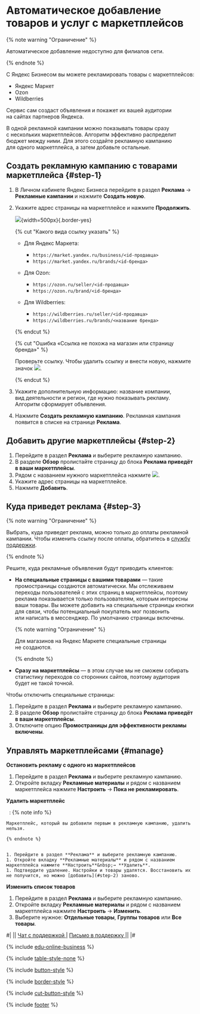 # Автоматическое добавление товаров и услуг с маркетплейсов


{% note warning "Ограничение" %}

Автоматическое добавление недоступно для филиалов сети.

{% endnote %}


С Яндекс Бизнесом вы можете рекламировать товары с маркетплейсов:

- Яндекс Маркет
- Ozon
- Wildberries

Сервис сам создаст объявления и покажет их вашей аудитории на сайтах партнеров Яндекса.

В одной рекламной кампании можно показывать товары сразу с нескольких маркетплейсов. Алгоритм эффективно распределит бюджет между ними. Для этого создайте рекламную кампанию для одного маркетплейса, а затем добавьте остальные.

## Создать рекламную кампанию с товарами маркетплейса {#step-1}

1. В Личном кабинете Яндекс Бизнеса перейдите в раздел **Реклама**&nbsp;→ **Рекламные кампании** и нажмите **Создать новую**.
    
1. Укажите адрес страницы на маркетплейсе и нажмите **Продолжить**.

    ![](_assets/marketplace-products.png){width=500px}{.border-yes}
    
    {% cut "Какого вида ссылку указать" %}
    

    - Для Яндекс Маркета:

        - `https://market.yandex.ru/business/<id-продавца>`
        - `https://market.yandex.ru/brands/<id-бренда>`
    
    - Для Ozon:

        - `https://ozon.ru/seller/<id-продавца>`
        - `https://ozon.ru/brand/<id-бренда>`
    
    - Для Wildberries:

        - `https://wildberries.ru/seller/<id-продавца>`
        - `https://wildberries.ru/brands/<название бренда>`
    

    {% endcut %}
    
    {% cut "Ошибка «Ссылка не похожа на магазин или страницу бренда»" %}
    
    Проверьте ссылку. Чтобы удалить ссылку и внести новую, нажмите значок ![](_assets/cart-icon.png).
    
    {% endcut %}
    
1. Укажите дополнительную информацию: название компании, вид деятельности и регион, где нужно показывать рекламу. Алгоритм сформирует объявления.
    
1. Нажмите **Создать рекламную кампанию**. Рекламная кампания появится в списке на странице **Реклама**.
    

## Добавить другие маркетплейсы {#step-2}

1. Перейдите в раздел **Реклама** и выберите рекламную кампанию.
1. В разделе **Обзор** пролистайте страницу до блока **Реклама приведёт в ваши маркетплейсы**.
1. Рядом с названием нужного маркетплейса нажмите ![](_assets/plus-market-icon.svg).
1. Укажите адрес страницы на маркетплейсе.
1. Нажмите **Добавить**.

## Куда приведет реклама {#step-3}


{% note warning "Ограничение" %}

Выбрать, куда приведет реклама, можно только до оплаты рекламной кампании. Чтобы изменить ссылку после оплаты, обратитесь в [службу поддержки](troubleshooting/favplacement.md).

{% endnote %}


Решите, куда рекламные объявления будут приводить клиентов:

- **На специальные страницы с вашими товарами** — такие промостраницы создаются автоматически. Мы отслеживаем переходы пользователей с этих страниц в маркетплейсы, поэтому реклама показывается только пользователям, которым интересны ваши товары. Вы можете добавить на специальные страницы кнопки для связи, чтобы потенциальный покупатель мог позвонить или написать в мессенджер. По умолчанию страницы включены.
    
    {% note warning "Ограничение" %}
    
    Для магазинов на Яндекс Маркете специальные страницы не создаются.
    
    {% endnote %}
    
- **Сразу на маркетплейсы** — в этом случае мы не сможем собирать статистику переходов со сторонних сайтов, поэтому аудитория будет не такой точной.

Чтобы отключить специальные страницы:

1. Перейдите в раздел **Реклама** и выберите рекламную кампанию.
1. В разделе **Обзор** пролистайте страницу до блока **Реклама приведёт в ваши маркетплейсы**.
1. Отключите опцию **Промостраницы для эффективности рекламы включены**.

## Управлять маркетплейсами {#manage}

**Остановить рекламу с одного из маркетплейсов**

1. Перейдите в раздел **Реклама** и выберите рекламную кампанию.
1. Откройте вкладку **Рекламные материалы** и рядом с названием маркетплейса нажмите **Настроить**&nbsp;→ **Пока не рекламировать**.

**Удалить маркетплейс**

 
:   {% note info %}
    
    Маркетплейс, который вы добавили первым в рекламную кампанию, удалить нельзя.
    
    {% endnote %}
    
    
    1. Перейдите в раздел **Реклама** и выберите рекламную кампанию.
    1. Откройте вкладку **Рекламные материалы** и рядом с названием маркетплейса нажмите **Настроить**&nbsp;→ **Удалить**.
    1. Подтвердите удаление. Настройки и товары удалятся. Восстановить их не получится, но можно [добавить](#step-2) заново.

**Изменить список товаров**

1. Перейдите в раздел **Реклама** и выберите рекламную кампанию.
1. Откройте вкладку **Рекламные материалы** и рядом с названием маркетплейса нажмите **Настроить**&nbsp;→ **Изменить**.
1. Выберите нужное: **Отдельные товары**, **Группы товаров** или **Все товары**.


<div class="table-style-none">

#|
||
<a href="https://yandex.ru/chat?context=%7B%22entrypoint%22%3A%22%7B%5C%22page_name%5C%22%3A%5C%22help%5C%22%2C%5C%22a_pageurl%5C%22%3A%5C%22https%3A%2F%2Fyandex.ru%2Fsupport%2Fbusiness-priority%2F%5C%22%7D%22%7D#/user/5cb78286-a944-4c0f-bf33-b5c282eae053?utm-source=chat-in-help">
  <span class="button">Чат с поддержкой</span>
</a>
|
<a href="https://forms.yandex.ru/surveys/13485724.a1310d38f50da2df17deb93bfdb4b514c5679847">
  <span class="button">Письмо в поддержку</span>
</a>
||
|#

</div>


{% include [edu-online-business](_includes/edu-online-business.md) %}

{% include [table-style-none](_includes/table-style-none.md) %}

{% include [button-style](_includes/yellow-button-styles.md) %}

{% include [border-style](_includes/border-style.md) %}

{% include [cut-button-style](_includes/cut-button-style.md) %}

<style>
ol {
    counter-reset: none !important;
}
</style>

{% include [footer](_includes/footer.md) %}

